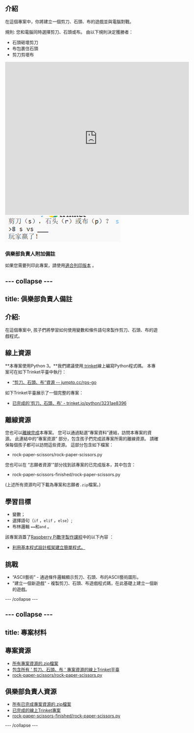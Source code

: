## 介紹

在這個專案中，你將建立一個剪刀、石頭、布的遊戲並與電腦對戰。

規則: 您和電腦同時選擇剪刀、石頭或布。 由以下規則決定獲勝者：

* 石頭砸壞剪刀
* 布包裹住石頭
* 剪刀剪壞布

<div class="trinket">
  <iframe src="https://trinket.io/embed/python/3231ae8396?outputOnly=true&start=result" width="600" height="500" frameborder="0" marginwidth="0" marginheight="0" allowfullscreen>
  </iframe>
  <img src="images/rps-final.png">
</div>

### 俱樂部負責人附加備註

如果您需要列印此專案，請使用[適合列印版本](https://projects.raspberrypi.org/zh-CN/projects/rock-paper-scissors/print) 。

--- collapse ---
---
title: 俱樂部負責人備註
---

## 介紹:

在這個專案中, 孩子們將學習如何使用變數和條件語句來製作剪刀、石頭、布的遊戲程式。

## 線上資源

**本專案使用Python 3。**我們建議使用[ trinket](https://trinket.io/)線上編寫Python程式碼。 本專案可在如下Trinket平臺中執行：

* [“剪刀、石頭、布”資源 -- jumpto.cc/rps-go](http://jumpto.cc/rps-go)

如下Trinket平臺展示了一個完整的專案：

* [已完成的'剪刀、石頭、布' - trinket.io/python/3231ae8396](https://trinket.io/python/3231ae8396)

## 離線資源

您也可以[離線完成](https://www.codeclubprojects.org/en-GB/resources/python-working-offline/)本專案。 您可以通過點選“專案資料”連結，訪問本專案的資源。 此連結中的“專案資源” 部分，包含孩子們完成該專案所需的離線資源。 請確保每個孩子都可以訪問這些資源。 這部分包含如下檔案：

* rock-paper-scissors/rock-paper-scissors.py

您也可以在 “志願者資源'”部分找到該專案的已完成版本，其中包含：

* rock-paper-scissors-finished/rock-paper-scissors.py

(上述所有資源均可下載為專案和志願者`.zip`檔案。)

## 學習目標

* 變數；
* 選擇語句（`if` ，` elif ` ，`else`）; 
* 布林邏輯 `==`和`and` 。

該專案涵蓋了[Raspberry Pi數字製作課程](http://rpf.io/curriculum)中的以下內容 ：

* [利用基本程式設計框架建立簡單程式。](https://www.raspberrypi.org/curriculum/programming/creator)

## 挑戰

* “ASCII藝術” - 通過條件邏輯顯示剪刀、石頭、布的ASCII藝術圖形。 
* "建立一個新遊戲" - 複製剪刀、石頭、布遊戲程式碼，在此基礎上建立一個新的遊戲。 

--- /collapse ---

--- collapse ---
---
title: 專案材料
---

## 專案資源

* [所有專案資源的.zip檔案](resources/rock-paper-scissors-project-resources.zip)
* [包含所有 ' 剪刀、石頭、布 ' 專案資源的線上Trinket平臺](http://jumpto.cc/rps-go)
* [rock-paper-scissors/rock-paper-scissors.py](resources/rock-paper-scissors-rock-paper-scissors.py)

## 俱樂部負責人資源

* [所有已完成專案資源的.zip檔案](resources/rock-paper-scissors-volunteer-resources.zip)
* [已完成的線上Trinket專案](https://trinket.io/python/3231ae8396)
* [rock-paper-scissors-finished/rock-paper-scissors.py](resources/rock-paper-scissors-finished-rock-paper-scissors.py)

--- /collapse ---